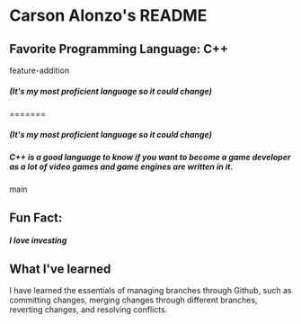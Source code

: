 # Carson Alonzo's README

## Favorite Programming Language: C++
feature-addition
##### (It's my most proficient language so it could change)
=======
##### (It's my most proficient language so it could change)
##### C++ is a good language to know if you want to become a game developer as a lot of video games and game engines are written in it.
main

## Fun Fact: 
##### I love investing


## What I've learned
I have learned the essentials of managing branches through Github, such as committing changes, merging changes through different branches, reverting changes, and resolving conflicts. 
